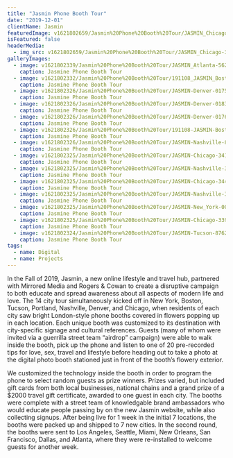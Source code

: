 ```yaml
---
title: "Jasmin Phone Booth Tour"
date: "2019-12-01"
clientName: Jasmin
featuredImage: v1621802659/Jasmin%20Phone%20Booth%20Tour/JASMIN_Chicago-3159_kzj9ko.jpg
isFeatured: false
headerMedia:
  - img_src: v1621802659/Jasmin%20Phone%20Booth%20Tour/JASMIN_Chicago-3159_kzj9ko.jpg
galleryImages:
  - image: v1621802339/Jasmin%20Phone%20Booth%20Tour/JASMIN_Atlanta-5625_oxj0ke.jpg
    caption: Jasmine Phone Booth Tour
  - image: v1621802332/Jasmin%20Phone%20Booth%20Tour/191108_JASMIN_Boston-1680_lq8uen.jpg
    caption: Jasmine Phone Booth Tour
  - image: v1621802326/Jasmin%20Phone%20Booth%20Tour/JASMIN-Denver-01754-768x512_zxs9yg.jpg
    caption: Jasmine Phone Booth Tour
  - image: v1621802326/Jasmin%20Phone%20Booth%20Tour/JASMIN-Denver-01831-683x1024_iezqm3.jpg
    caption: Jasmine Phone Booth Tour
  - image: v1621802326/Jasmin%20Phone%20Booth%20Tour/JASMIN-Denver-01767-683x1024_blfqkj.jpg
    caption: Jasmine Phone Booth Tour
  - image: v1621802326/Jasmin%20Phone%20Booth%20Tour/191108-JASMIN-Boston-0972-683x1024_z0mx48.jpg
    caption: Jasmine Phone Booth Tour
  - image: v1621802326/Jasmin%20Phone%20Booth%20Tour/JASMIN-Nashville-8170-683x1024_npwrto.jpg
    caption: Jasmine Phone Booth Tour
  - image: v1621802325/Jasmin%20Phone%20Booth%20Tour/JASMIN-Chicago-3411-683x1024_mzyaw8.jpg
    caption: Jasmine Phone Booth Tour
  - image: v1621802325/Jasmin%20Phone%20Booth%20Tour/JASMIN-Nashville-3900-768x510_gqpjkv.jpg
    caption: Jasmine Phone Booth Tour
  - image: v1621802325/Jasmin%20Phone%20Booth%20Tour/JASMIN-Chicago-3446-768x512_forgpd.jpg
    caption: Jasmine Phone Booth Tour
  - image: v1621802325/Jasmin%20Phone%20Booth%20Tour/JASMIN-Nashville-3858-768x510_dd8btc.jpg
    caption: Jasmine Phone Booth Tour
  - image: v1621802325/Jasmin%20Phone%20Booth%20Tour/JASMIN-New_York-00439-683x1024_uljpty.jpg
    caption: Jasmine Phone Booth Tour
  - image: v1621802325/Jasmin%20Phone%20Booth%20Tour/JASMIN-Chicago-3395-768x512_eofmdp.jpg
    caption: Jasmine Phone Booth Tour
  - image: v1621802324/Jasmin%20Phone%20Booth%20Tour/JASMIN-Tucson-8762-768x512_d3pez4.jpg
    caption: Jasmine Phone Booth Tour
tags:
  - name: Digital
  - name: Projects
---
```

In the Fall of 2019, Jasmin, a new online lifestyle and travel hub, partnered with Mirrored Media and Rogers & Cowan to create a disruptive campaign to both educate and spread awareness about all aspects of modern life and love. The 14 city tour simultaneously kicked off in New York, Boston, Tucson, Portland, Nashville, Denver, and Chicago, when residents of each city saw bright London-style phone booths covered in flowers popping up in each location. Each unique booth was customized to its destination with city-specific signage and cultural references. Guests (many of whom were invited via a guerrilla street team “airdrop” campaign) were able to walk inside the booth, pick up the phone and listen to one of 20 pre-recorded tips for love, sex, travel and lifestyle before heading out to take a photo at the digital photo booth stationed just in front of the booth’s flowery exterior.

We customized the technology inside the booth in order to program the phone to select random guests as prize winners. Prizes varied, but included gift cards from both local businesses, national chains and a grand prize of a $2000 travel gift certificate, awarded to one guest in each city. The booths were complete with a street team of knowledgable brand ambassadors who would educate people passing by on the new Jasmin website, while also collecting signups. After being live for 1 week in the initial 7 locations, the booths were packed up and shipped to 7 new cities. In the second round, the booths were sent to Los Angeles, Seattle, Miami, New Orleans, San Francisco, Dallas, and Atlanta, where they were re-installed to welcome guests for another week.